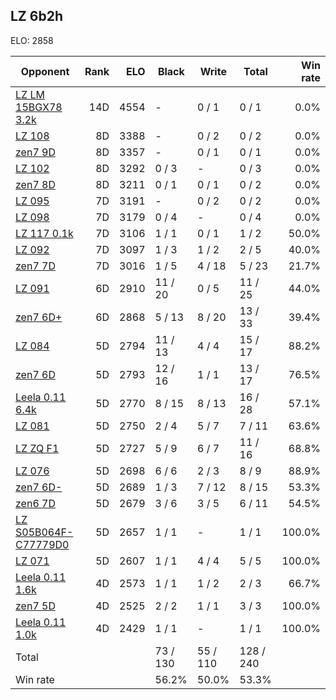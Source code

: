 ## LZ 6b2h ##

ELO: 2858

Opponent | Rank | ELO | Black | Write | Total | Win rate
---------|-----:|----:|-------|-------|-------|-------:
[LZ LM 15BGX78 3.2k](LZ%20LM%2015BGX78%203.2k.md) | 14D | 4554 | - | 0 / 1 | 0 / 1 | 0.0%
[LZ 108](LZ%20108.md) | 8D | 3388 | - | 0 / 2 | 0 / 2 | 0.0%
[zen7 9D](zen7%209D.md) | 8D | 3357 | - | 0 / 1 | 0 / 1 | 0.0%
[LZ 102](LZ%20102.md) | 8D | 3292 | 0 / 3 | - | 0 / 3 | 0.0%
[zen7 8D](zen7%208D.md) | 8D | 3211 | 0 / 1 | 0 / 1 | 0 / 2 | 0.0%
[LZ 095](LZ%20095.md) | 7D | 3191 | - | 0 / 2 | 0 / 2 | 0.0%
[LZ 098](LZ%20098.md) | 7D | 3179 | 0 / 4 | - | 0 / 4 | 0.0%
[LZ 117 0.1k](LZ%20117%200.1k.md) | 7D | 3106 | 1 / 1 | 0 / 1 | 1 / 2 | 50.0%
[LZ 092](LZ%20092.md) | 7D | 3097 | 1 / 3 | 1 / 2 | 2 / 5 | 40.0%
[zen7 7D](zen7%207D.md) | 7D | 3016 | 1 / 5 | 4 / 18 | 5 / 23 | 21.7%
[LZ 091](LZ%20091.md) | 6D | 2910 | 11 / 20 | 0 / 5 | 11 / 25 | 44.0%
[zen7 6D+](zen7%206D+.md) | 6D | 2868 | 5 / 13 | 8 / 20 | 13 / 33 | 39.4%
[LZ 084](LZ%20084.md) | 5D | 2794 | 11 / 13 | 4 / 4 | 15 / 17 | 88.2%
[zen7 6D](zen7%206D.md) | 5D | 2793 | 12 / 16 | 1 / 1 | 13 / 17 | 76.5%
[Leela 0.11 6.4k](Leela%200.11%206.4k.md) | 5D | 2770 | 8 / 15 | 8 / 13 | 16 / 28 | 57.1%
[LZ 081](LZ%20081.md) | 5D | 2750 | 2 / 4 | 5 / 7 | 7 / 11 | 63.6%
[LZ ZQ F1](LZ%20ZQ%20F1.md) | 5D | 2727 | 5 / 9 | 6 / 7 | 11 / 16 | 68.8%
[LZ 076](LZ%20076.md) | 5D | 2698 | 6 / 6 | 2 / 3 | 8 / 9 | 88.9%
[zen7 6D-](zen7%206D-.md) | 5D | 2689 | 1 / 3 | 7 / 12 | 8 / 15 | 53.3%
[zen6 7D](zen6%207D.md) | 5D | 2679 | 3 / 6 | 3 / 5 | 6 / 11 | 54.5%
[LZ S05B064F-C77779D0](LZ%20S05B064F-C77779D0.md) | 5D | 2657 | 1 / 1 | - | 1 / 1 | 100.0%
[LZ 071](LZ%20071.md) | 5D | 2607 | 1 / 1 | 4 / 4 | 5 / 5 | 100.0%
[Leela 0.11 1.6k](Leela%200.11%201.6k.md) | 4D | 2573 | 1 / 1 | 1 / 2 | 2 / 3 | 66.7%
[zen7 5D](zen7%205D.md) | 4D | 2525 | 2 / 2 | 1 / 1 | 3 / 3 | 100.0%
[Leela 0.11 1.0k](Leela%200.11%201.0k.md) | 4D | 2429 | 1 / 1 | - | 1 / 1 | 100.0%
Total | | | 73 / 130 | 55 / 110 | 128 / 240 | 
Win rate| | | 56.2% | 50.0% | 53.3% | 
